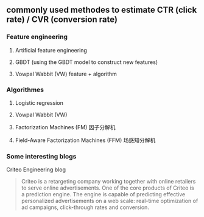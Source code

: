 ## commonly used methodes to estimate CTR (click rate) / CVR (conversion rate) 

### Feature engineering

1. Artificial feature engineering

2. GBDT (using the GBDT model to construct new features)

3. Vowpal Wabbit (VW) feature + algorithm



### Algorithmes

1. Logistic regression

2. Vowpal Wabbit (VW)

3. Factorization Machines (FM) 因子分解机

4. Field-Aware Factorization Machines (FFM) 场感知分解机



### Some interesting blogs
Criteo Engineering blog
> Criteo is a retargeting company working together with online retailers to serve online advertisements.
> One of the core products of Criteo is a prediction engine. The engine is capable of predicting effective personalized advertisements on a web scale: real-time optimization of ad campaigns, click-through rates and conversion.
